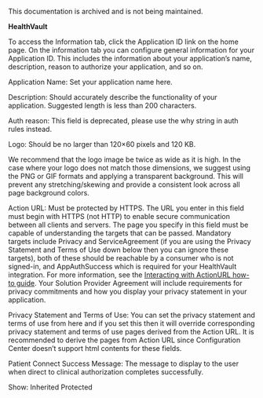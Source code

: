 This documentation is archived and is not being maintained.

**HealthVault**

<span></span>
To access the <span class="label">Information</span> tab, click the <span class="label">Application ID</span> link on the home page. On the information tab you can configure general information for your Application ID. This includes the information about your application’s name, description, reason to authorize your application, and so on.

<span id="Content"></span>
<span class="label">Application Name</span>: Set your application name here.

<span class="label">Description</span>: Should accurately describe the functionality of your application. Suggested length is less than 200 characters.

<span class="label">Auth reason</span>: This field is deprecated, please use the <span class="label">why string</span> in auth rules instead.

<span class="label">Logo</span>: Should be no larger than 120×60 pixels and 120 KB.

We recommend that the logo image be twice as wide as it is high. In the case where your logo does not match those dimensions, we suggest using the PNG or GIF formats and applying a transparent background. This will prevent any stretching/skewing and provide a consistent look across all page background colors.

<span class="label">Action URL</span>: Must be protected by HTTPS. The URL you enter in this field must begin with <span class="literalValue">HTTPS</span> (not <span class="literalValue">HTTP</span>) to enable secure communication between all clients and servers. The page you specify in this field must be capable of understanding the targets that can be passed. Mandatory targets include Privacy and ServiceAgreement (if you are using the Privacy Statement and Terms of Use down below then you can ignore these targets), both of these should be reachable by a consumer who is not signed-in, and AppAuthSuccess which is required for your HealthVault integration. For more information, see the [Interacting with ActionURL how-to guide](https://msdn.microsoft.com/en-us/healthvault/bb852205.aspx). Your Solution Provider Agreement will include requirements for privacy commitments and how you display your privacy statement in your application.

<span class="label">Privacy Statement and Terms of Use</span>: You can set the privacy statement and terms of use from here and if you set this then it will override corresponding privacy statement and terms of use pages derived from the Action URL. It is recommended to derive the pages from Action URL since Configuration Center doesn’t support html contents for these fields.

<span class="label">Patient Connect Success Message</span>: The message to display to the user when direct to clinical authorization completes successfully.

<span>Show:</span> Inherited Protected
